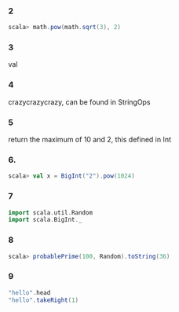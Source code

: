 ### 2

```scala
scala> math.pow(math.sqrt(3), 2)
```

### 3
val

### 4
crazycrazycrazy, can be found in StringOps

### 5
return the maximum of 10 and 2, this defined in Int

### 6.
```scala
scala> val x = BigInt("2").pow(1024)
```

### 7

```scala
import scala.util.Random
import scala.BigInt._
```

### 8
```scala
scala> probablePrime(100, Random).toString(36)
```

### 9
```scala
"hello".head
"hello".takeRight(1)
```
